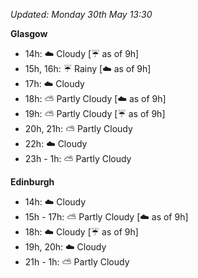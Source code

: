 *Updated: Monday 30th May 13:30*

**Glasgow**

* 14h: :cloud: Cloudy [:umbrella: as of 9h]
* 15h, 16h: :umbrella: Rainy [:cloud: as of 9h]
* 17h: :cloud: Cloudy
* 18h: :partly_sunny: Partly Cloudy [:cloud: as of 9h]
* 19h: :partly_sunny: Partly Cloudy [:umbrella: as of 9h]
* 20h, 21h: :partly_sunny: Partly Cloudy
* 22h: :cloud: Cloudy
* 23h - 1h: :partly_sunny: Partly Cloudy

**Edinburgh**

* 14h: :cloud: Cloudy
* 15h - 17h: :partly_sunny: Partly Cloudy [:cloud: as of 9h]
* 18h: :cloud: Cloudy [:umbrella: as of 9h]
* 19h, 20h: :cloud: Cloudy
* 21h - 1h: :partly_sunny: Partly Cloudy
